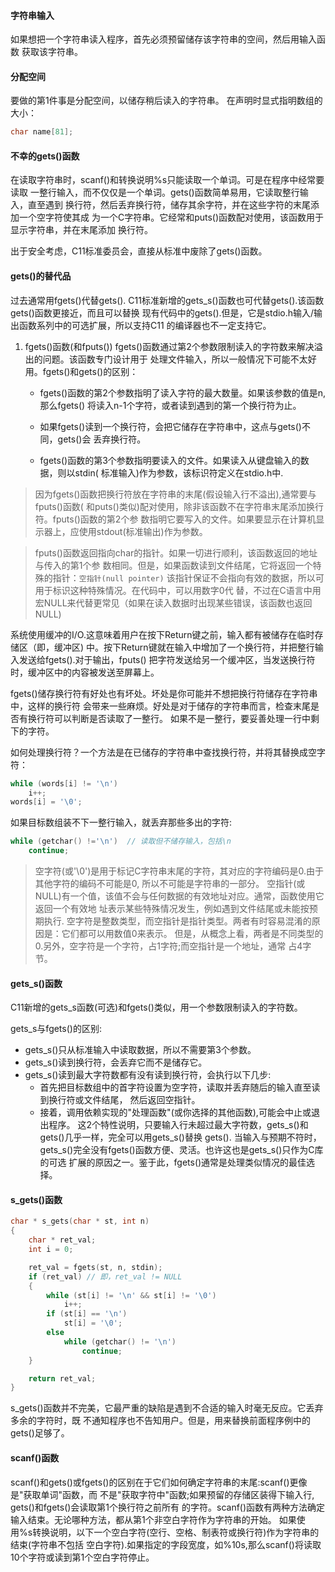 #### 字符串输入
如果想把一个字符串读入程序，首先必须预留储存该字符串的空间，然后用输入函数
获取该字符串。


#### 分配空间
要做的第1件事是分配空间，以储存稍后读入的字符串。
在声明时显式指明数组的大小：
```c
char name[81];
```


#### 不幸的gets()函数
在读取字符串时，scanf()和转换说明%s只能读取一个单词。可是在程序中经常要读取
一整行输入，而不仅仅是一个单词。gets()函数简单易用，它读取整行输入，直至遇到
换行符，然后丢弃换行符，储存其余字符，并在这些字符的末尾添加一个空字符使其成
为一个C字符串。它经常和puts()函数配对使用，该函数用于显示字符串，并在末尾添加
换行符。

出于安全考虑，C11标准委员会，直接从标准中废除了gets()函数。


#### gets()的替代品
过去通常用fgets()代替gets(). 
C11标准新增的gets_s()函数也可代替gets().该函数gets()函数更接近，而且可以替换
现有代码中的gets().但是，它是stdio.h输入/输出函数系列中的可选扩展，所以支持C11
的编译器也不一定支持它。

1. fgets()函数(和fputs())
	fgets()函数通过第2个参数限制读入的字符数来解决溢出的问题。该函数专门设计用于
	处理文件输入，所以一般情况下可能不太好用。fgets()和gets()的区别：
	
	* fgets()函数的第2个参数指明了读入字符的最大数量。如果该参数的值是n,那么fgets()
	将读入n-1个字符，或者读到遇到的第一个换行符为止。

	* 如果fgets()读到一个换行符，会把它储存在字符串中，这点与gets()不同，gets()会
	丢弃换行符。

	* fgets()函数的第3个参数指明要读入的文件。如果读入从键盘输入的数据，则以stdin(
	标准输入)作为参数，该标识符定义在stdio.h中.

> 因为fgets()函数把换行符放在字符串的末尾(假设输入行不溢出),通常要与fputs()函数(
	和puts()类似)配对使用，除非该函数不在字符串末尾添加换行符。fputs()函数的第2个参
	数指明它要写入的文件。如果要显示在计算机显示器上，应使用stdout(标准输出)作为参数。


> fputs()函数返回指向char的指针。如果一切进行顺利，该函数返回的地址与传入的第1个参
	数相同。但是，如果函数读到文件结尾，它将返回一个特殊的指针：`空指针(null pointer)`
	该指针保证不会指向有效的数据，所以可用于标识这种特殊情况。在代码中，可以用数字0代
	替，不过在C语言中用宏NULL来代替更常见（如果在读入数据时出现某些错误，该函数也返回
	NULL)


系统使用缓冲的I/O.这意味着用户在按下Return键之前，输入都有被储存在临时存储区（即，缓冲区)
中。按下Return键就在输入中增加了一个换行符，并把整行输入发送给fgets().对于输出，fputs()
把字符发送给另一个缓冲区，当发送换行符时，缓冲区中的内容被发送至屏幕上。

fgets()储存换行符有好处也有坏处。坏处是你可能并不想把换行符储存在字符串中，这样的换行符
会带来一些麻烦。好处是对于储存的字符串而言，检查末尾是否有换行符可以判断是否读取了一整行。
如果不是一整行，要妥善处理一行中剩下的字符。


如何处理换行符？一个方法是在已储存的字符串中查找换行符，并将其替换成空字符：
```c
while (words[i] != '\n') 
	i++;
words[i] = '\0';
```
如果目标数组装不下一整行输入，就丢弃那些多出的字符:
```c
while (getchar() !='\n')  // 读取但不储存输入，包括\n
	continue;
```

> 空字符(或'\0')是用于标记C字符串末尾的字符，其对应的字符编码是0.由于其他字符的编码不可能是0,
所以不可能是字符串的一部分。
> 空指针(或NULL)有一个值，该值不会与任何数据的有效地址对应。通常，函数使用它返回一个有效地
址表示某些特殊情况发生，例如遇到文件结尾或未能按预期执行.
> 空字符是整数类型，而空指针是指针类型。两者有时容易混淆的原因是：它们都可以用数值0来表示。
但是，从概念上看，两者是不同类型的0.另外，空字符是一个字符，占1字符;而空指针是一个地址，通常
占4字节。


#### gets_s()函数
C11新增的gets_s函数(可选)和fgets()类似，用一个参数限制读入的字符数。

gets_s与fgets()的区别:
* gets_s()只从标准输入中读取数据，所以不需要第3个参数。
* gets_s()读到换行符，会丢弃它而不是储存它。
* gets_s()读到最大字符数都有没有读到换行符，会执行以下几步:
	- 首先把目标数组中的首字符设置为空字符，读取并丢弃随后的输入直至读到换行符或文件结尾，
	然后返回空指针。
	- 接着，调用依赖实现的"处理函数"(或你选择的其他函数),可能会中止或退出程序。 
这2个特性说明，只要输入行未超过最大字符数，gets_s()和gets()几乎一样，完全可以用gets_s()替换
gets().
当输入与预期不符时，gets_s()完全没有fgets()函数方便、灵活。也许这也是gets_s()只作为C库的可选
扩展的原因之一。鉴于此，fgets()通常是处理类似情况的最佳选择。


#### s_gets()函数
```c
char * s_gets(char * st, int n)
{
    char * ret_val;
    int i = 0;

    ret_val = fgets(st, n, stdin);
    if (ret_val) // 即，ret_val != NULL
    {
        while (st[i] != '\n' && st[i] != '\0')
            i++;
        if (st[i] == '\n')
            st[i] = '\0';
        else
            while (getchar() != '\n')
                continue;
    }

    return ret_val;
}

```
s_gets()函数并不完美，它最严重的缺陷是遇到不合适的输入时毫无反应。它丢弃多余的字符时，既
不通知程序也不告知用户。但是，用来替换前面程序例中的gets()足够了。


#### scanf()函数
scanf()和gets()或fgets()的区别在于它们如何确定字符串的末尾:scanf()更像是"获取单词"函数，而
不是"获取字符中"函数;如果预留的存储区装得下输入行, gets()和fgets()会读取第1个换行符之前所有
的字符。scanf()函数有两种方法确定输入结束。无论哪种方法，都从第1个非空白字符作为字符串的开始。
如果使用%s转换说明，以下一个空白字符(空行、空格、制表符或换行符)作为字符串的结束(字符串不包括
空白字符).如果指定的字段宽度，如%10s,那么scanf()将读取10个字符或读到第1个空白字符停止。



